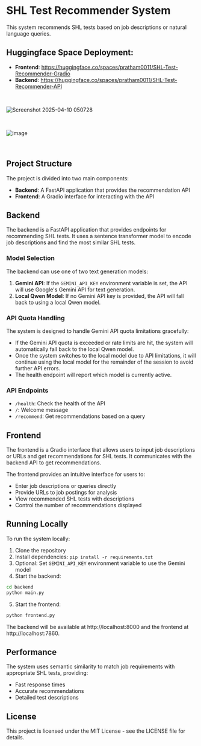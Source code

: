 # SHL Test Recommender System

This system recommends SHL tests based on job descriptions or natural language queries.

## Huggingface Space Deployment:
- **Frontend**: https://huggingface.co/spaces/pratham0011/SHL-Test-Recommender-Gradio
- **Backend**: https://huggingface.co/spaces/pratham0011/SHL-Test-Recommender-API

<br>

![Screenshot 2025-04-10 050728](https://github.com/user-attachments/assets/d5df89e1-35f6-4304-8eef-3d7999246f69)

<br>

![image](https://github.com/user-attachments/assets/64c6b48e-461c-4cc0-a2bd-c25df851ea2d)


<br>

## Project Structure

The project is divided into two main components:

- **Backend**: A FastAPI application that provides the recommendation API
- **Frontend**: A Gradio interface for interacting with the API

## Backend

The backend is a FastAPI application that provides endpoints for recommending SHL tests. It uses a sentence transformer model to encode job descriptions and find the most similar SHL tests.

### Model Selection

The backend can use one of two text generation models:

1. **Gemini API**: If the `GEMINI_API_KEY` environment variable is set, the API will use Google's Gemini API for text generation.
2. **Local Qwen Model**: If no Gemini API key is provided, the API will fall back to using a local Qwen model.

### API Quota Handling

The system is designed to handle Gemini API quota limitations gracefully:

- If the Gemini API quota is exceeded or rate limits are hit, the system will automatically fall back to the local Qwen model.
- Once the system switches to the local model due to API limitations, it will continue using the local model for the remainder of the session to avoid further API errors.
- The health endpoint will report which model is currently active.

### API Endpoints

- `/health`: Check the health of the API
- `/`: Welcome message
- `/recommend`: Get recommendations based on a query

## Frontend

The frontend is a Gradio interface that allows users to input job descriptions or URLs and get recommendations for SHL tests. It communicates with the backend API to get recommendations.

The frontend provides an intuitive interface for users to:

- Enter job descriptions or queries directly
- Provide URLs to job postings for analysis
- View recommended SHL tests with descriptions
- Control the number of recommendations displayed

## Running Locally

To run the system locally:

1. Clone the repository
2. Install dependencies: `pip install -r requirements.txt`
3. Optional: Set `GEMINI_API_KEY` environment variable to use the Gemini model
4. Start the backend:
```bash
cd backend
python main.py
```

5. Start the frontend:
```bash
python frontend.py
```

The backend will be available at http://localhost:8000 and the frontend at http://localhost:7860.

## Performance

The system uses semantic similarity to match job requirements with appropriate SHL tests, providing:

- Fast response times
- Accurate recommendations
- Detailed test descriptions

## License

This project is licensed under the MIT License - see the LICENSE file for details.
